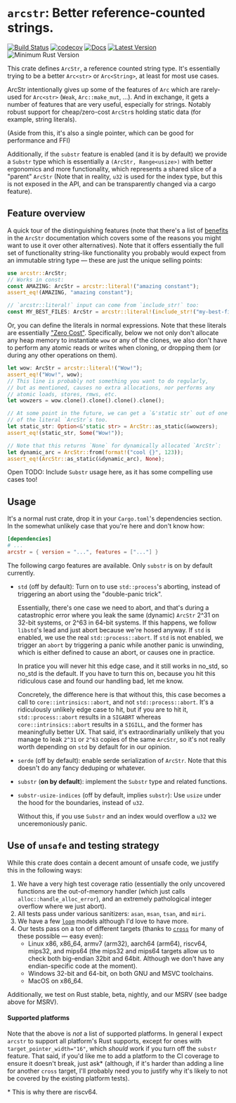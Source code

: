 # `arcstr`: Better reference-counted strings.

[![Build Status](https://github.com/thomcc/arcstr/workflows/CI/badge.svg)](https://github.com/thomcc/arcstr/actions)
[![codecov](https://codecov.io/gh/thomcc/arcstr/branch/main/graph/badge.svg)](https://codecov.io/gh/thomcc/arcstr)
[![Docs](https://docs.rs/arcstr/badge.svg)](https://docs.rs/arcstr)
[![Latest Version](https://img.shields.io/crates/v/arcstr.svg)](https://crates.io/crates/arcstr)
![Minimum Rust Version](https://img.shields.io/badge/MSRV%201.57-blue.svg)

This crate defines `ArcStr`, a reference counted string type. It's essentially trying to be a better `Arc<str>` or `Arc<String>`, at least for most use cases.

ArcStr intentionally gives up some of the features of `Arc` which are rarely-used for `Arc<str>` (`Weak`, `Arc::make_mut`, ...). And in exchange, it gets a number of features that are very useful, especially for strings. Notably robust support for cheap/zero-cost `ArcStr`s holding static data (for example, string literals).

(Aside from this, it's also a single pointer, which can be good for performance and FFI)

Additionally, if the `substr` feature is enabled (and it is by default) we provide a `Substr` type which is essentially a `(ArcStr, Range<usize>)` with better ergonomics and more functionality, which represents a shared slice of a "parent" `ArcStr` (Note that in reality, `u32` is used for the index type, but this is not exposed in the API, and can be transparently changed via a cargo feature).

## Feature overview

A quick tour of the distinguishing features (note that there's a list of [benefits](https://docs.rs/arcstr/%2a/arcstr/struct.ArcStr.html#benefits-of-arcstr-over-arcstr) in the `ArcStr` documentation which covers some of the reasons you might want to use it over other alternatives). Note that it offers essentially the full set of functionality string-like functionality you probably would expect from an immutable string type — these are just the unique selling points:

```rust
use arcstr::ArcStr;
// Works in const:
const AMAZING: ArcStr = arcstr::literal!("amazing constant");
assert_eq!(AMAZING, "amazing constant");

// `arcstr::literal!` input can come from `include_str!` too:
const MY_BEST_FILES: ArcStr = arcstr::literal!(include_str!("my-best-files.txt"));
```

Or, you can define the literals in normal expressions. Note that these literals are essentially ["Zero Cost"][zero-cost]. Specifically, below we not only don't allocate any heap memory to instantiate `wow` or any of the clones, we also don't have to perform any atomic reads or writes when cloning, or dropping them (or during any other operations on them).

[zero-cost]: https://docs.rs/arcstr/%2a/arcstr/struct.ArcStr.html#what-does-zero-cost-literals-mean

```rust
let wow: ArcStr = arcstr::literal!("Wow!");
assert_eq!("Wow!", wow);
// This line is probably not something you want to do regularly,
// but as mentioned, causes no extra allocations, nor performs any
// atomic loads, stores, rmws, etc.
let wowzers = wow.clone().clone().clone().clone();

// At some point in the future, we can get a `&'static str` out of one
// of the literal `ArcStr`s too.
let static_str: Option<&'static str> = ArcStr::as_static(&wowzers);
assert_eq!(static_str, Some("Wow!"));

// Note that this returns `None` for dynamically allocated `ArcStr`:
let dynamic_arc = ArcStr::from(format!("cool {}", 123));
assert_eq!(ArcStr::as_static(&dynamic_arc), None);
```

Open TODO: Include `Substr` usage here, as it has some compelling use cases too!

## Usage

It's a normal rust crate, drop it in your `Cargo.toml`'s dependencies section. In the somewhat unlikely case that you're here and don't know how:

```toml
[dependencies]
# ...
arcstr = { version = "...", features = ["..."] }
```

The following cargo features are available. Only `substr` is on by default currently.

- `std` (off by default): Turn on to use `std::process`'s aborting, instead of triggering an abort using the "double-panic trick".

    Essentially, there's one case we need to abort, and that's during a catastrophic error where you leak the same (dynamic) `ArcStr` 2^31 on 32-bit systems, or 2^63 in 64-bit systems. If this happens, we follow `libstd`'s lead and just abort because we're hosed anyway. If `std` is enabled, we use the real `std::process::abort`. If `std` is not enabled, we trigger an `abort` by triggering a panic while another panic is unwinding, which is either defined to cause an abort, or causes one in practice.

    In pratice you will never hit this edge case, and it still works in no_std, so no_std is the default. If you have to turn this on, because you hit this ridiculous case and found our handling bad, let me know.

    Concretely, the difference here is that without this, this case becomes a call to `core::intrinsics::abort`, and not `std::process::abort`. It's a ridiculously unlikely edge case to hit, but if you are to hit it, `std::process::abort` results in a `SIGABRT` whereas `core::intrinsics::abort` results in a `SIGILL`, and the former has meaningfully better UX. That said, it's extraordinarially unlikely that you manage to leak `2^31` or `2^63` copies of the same `ArcStr`, so it's not really worth depending on `std` by default for in our opinion.

- `serde` (off by default): enable serde serialization of `ArcStr`. Note that this doesn't do any fancy deduping or whatever.

- `substr` (**on by default**): implement the `Substr` type and related functions.

- `substr-usize-indices` (off by default, implies `substr`): Use `usize` under the hood for the boundaries, instead of `u32`.

    Without this, if you use `Substr` and an index would overflow a `u32` we unceremoniously panic.

## Use of `unsafe` and testing strategy

While this crate does contain a decent amount of unsafe code, we justify this in the following ways:

1. We have a very high test coverage ratio (essentially the only uncovered functions are the out-of-memory handler (which just calls `alloc::handle_alloc_error`), and an extremely pathological integer overflow where we just abort).
2. All tests pass under various sanitizers: `asan`, `msan`, `tsan`, and `miri`.
3. We have a few [`loom`](https://crates.io/crates/loom) models although I'd love to have more.
4. Our tests pass on a ton of different targets (thanks to [`cross`](https://github.com/rust-embedded/cross/) for many of these possible — easy even):
    - Linux x86, x86_64, armv7 (arm32), aarch64 (arm64), riscv64, mips32, and mips64 (the mips32 and mips64 targets allow us to check both big-endian 32bit and 64bit. Although we don't have any endian-specific code at the moment).
    - Windows 32-bit and 64-bit, on both GNU and MSVC toolchains.
    - MacOS on x86_64.

Additionally, we test on Rust stable, beta, nightly, and our MSRV (see badge above for MSRV).

#### Supported platforms

Note that the above is *not* a list of supported platforms. In general I expect `arcstr` to support all platform's Rust supports, except for ones with `target_pointer_width="16"`, which *should* work if you turn off the `substr` feature. That said, if you'd like me to add a platform to the CI coverage to ensure it doesn't break, just ask\* (although, if it's harder than adding a line for another `cross` target, I'll probably need you to justify why it's likely to not be covered by the existing platform tests).

\* This is why there are riscv64.
